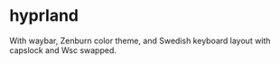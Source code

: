 # hyprland

With waybar, Zenburn color theme, and Swedish keyboard layout with capslock and Wsc swapped.
